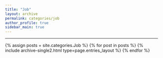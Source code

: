 ```yaml
---
title: "Job"
layout: archive
permalink: categories/job
author_profile: true
sidebar_main: true
---
```


<!-- 공백이 포함되어 있는 카테고리 이름의 경우 site.categories['a b c'] 이런식으로! -->

***

{% assign posts = site.categories.Job %}
{% for post in posts %} {% include archive-single2.html type=page.entries_layout %} {% endfor %}